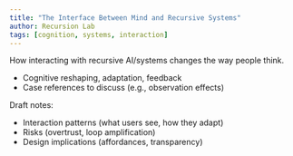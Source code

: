 ```yaml
---
title: "The Interface Between Mind and Recursive Systems"
author: Recursion Lab
tags: [cognition, systems, interaction]
---
```


How interacting with recursive AI/systems changes the way people think.

- Cognitive reshaping, adaptation, feedback
- Case references to discuss (e.g., observation effects)

Draft notes:

- Interaction patterns (what users see, how they adapt)
- Risks (overtrust, loop amplification)
- Design implications (affordances, transparency)
